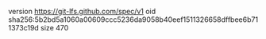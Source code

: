 version https://git-lfs.github.com/spec/v1
oid sha256:5b2bd5a1060a00609ccc5236da9058b40eef1511326658dffbee6b711373c19d
size 470
